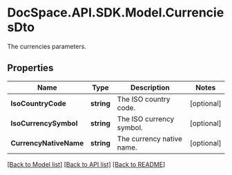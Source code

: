 # DocSpace.API.SDK.Model.CurrenciesDto
The currencies parameters.

## Properties

Name | Type | Description | Notes
------------ | ------------- | ------------- | -------------
**IsoCountryCode** | **string** | The ISO country code. | [optional] 
**IsoCurrencySymbol** | **string** | The ISO currency symbol. | [optional] 
**CurrencyNativeName** | **string** | The currency native name. | [optional] 

[[Back to Model list]](../README.md#documentation-for-models) [[Back to API list]](../README.md#documentation-for-api-endpoints) [[Back to README]](../README.md)

